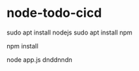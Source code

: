 # node-todo-cicd

sudo apt install nodejs
sudo apt install npm


npm install

node app.js
dnddnndn

